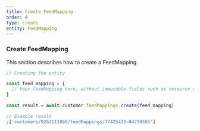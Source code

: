 ```yaml
---
title: Create FeedMapping
order: 4
type: create
entity: FeedMapping
---
```


### Create FeedMapping

This section describes how to create a FeedMapping.

```javascript
// Creating the entity

const feed_mapping = {
  // Your FeedMapping here, without immutable fields such as resource_name
}

const result = await customer.feedMappings.create(feed_mapping)
```

```javascript
// Example result
;['customers/9262111890/feedMappings/77425432~84739365']
```
